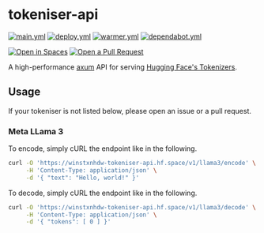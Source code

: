 # tokeniser-api

[![main.yml](https://github.com/winstxnhdw/tokeniser-api/actions/workflows/main.yml/badge.svg)](https://github.com/winstxnhdw/tokeniser-api/actions/workflows/main.yml)
[![deploy.yml](https://github.com/winstxnhdw/tokeniser-api/actions/workflows/deploy.yml/badge.svg)](https://github.com/winstxnhdw/tokeniser-api/actions/workflows/deploy.yml)
[![warmer.yml](https://github.com/winstxnhdw/tokeniser-api/actions/workflows/warmer.yml/badge.svg)](https://github.com/winstxnhdw/tokeniser-api/actions/workflows/warmer.yml)
[![dependabot.yml](https://github.com/winstxnhdw/tokeniser-api/actions/workflows/dependabot.yml/badge.svg)](https://github.com/winstxnhdw/tokeniser-api/actions/workflows/dependabot.yml)

[![Open in Spaces](https://huggingface.co/datasets/huggingface/badges/raw/main/open-in-hf-spaces-md-dark.svg)](https://huggingface.co/spaces/winstxnhdw/tokeniser-api)
[![Open a Pull Request](https://huggingface.co/datasets/huggingface/badges/raw/main/open-a-pr-md-dark.svg)](https://github.com/winstxnhdw/tokeniser-api/compare)

A high-performance [axum](https://github.com/tokio-rs/axum) API for serving [Hugging Face's Tokenizers](https://crates.io/crates/tokenizers).

## Usage

If your tokeniser is not listed below, please open an issue or a pull request.

### Meta LLama 3

To encode, simply cURL the endpoint like in the following.

```bash
curl -O 'https://winstxnhdw-tokeniser-api.hf.space/v1/llama3/encode' \
     -H 'Content-Type: application/json' \
     -d '{ "text": "Hello, world!" }'
```

To decode, simply cURL the endpoint like in the following.

```bash
curl -O 'https://winstxnhdw-tokeniser-api.hf.space/v1/llama3/decode' \
     -H 'Content-Type: application/json' \
     -d '{ "tokens": [ 0 ] }'
```
